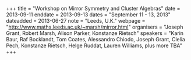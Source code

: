 +++
title = "Workshop on Mirror Symmetry and Cluster Algebras"
date = 2013-09-11
enddate = 2013-09-13
dates = "September 11 - 13, 2013"
dateadded = 2013-06-27
note = "Leeds, U.K."
webpage = "http://www.maths.leeds.ac.uk/~marsh/mirror.html"
organisers = "Joseph Grant, Robert Marsh, Alison Parker, Konstanze Rietsch"
speakers = "Karin Baur, Raf Bocklandt, Tom Coates, Alessandro Chiodo, Joseph Grant, Clelia Pech, Konstanze Rietsch, Helge Ruddat, Lauren Williams, plus more TBA"
+++
